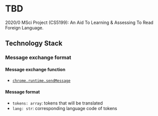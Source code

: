 # TBD

2020/0 MSci Project (CS5199): An Aid To Learning & Assessing To Read Foreign Language.

## Technology Stack

### Message exchange format

#### Message exchange function

- [`chrome.runtime.sendMessage`](https://developer.chrome.com/docs/extensions/reference/runtime/#method-sendMessage)

#### Message format

- `tokens: array`: tokens that will be translated
- `lang: str`: corresponding language code of tokens
